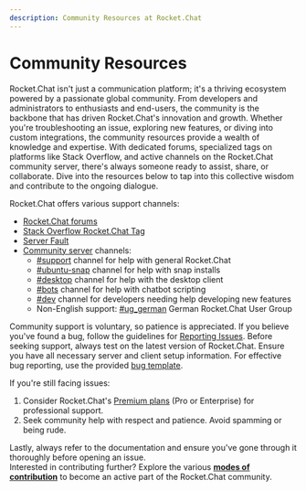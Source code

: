 ```yaml
---
description: Community Resources at Rocket.Chat
---
```


# Community Resources

Rocket.Chat isn't just a communication platform; it's a thriving ecosystem powered by a passionate global community. From developers and administrators to enthusiasts and end-users, the community is the backbone that has driven Rocket.Chat's innovation and growth. Whether you're troubleshooting an issue, exploring new features, or diving into custom integrations, the community resources provide a wealth of knowledge and expertise. With dedicated forums, specialized tags on platforms like Stack Overflow, and active channels on the Rocket.Chat community server, there's always someone ready to assist, share, or collaborate. Dive into the resources below to tap into this collective wisdom and contribute to the ongoing dialogue.

Rocket.Chat offers various support channels:

* [Rocket.Chat forums](https://forums.rocket.chat/)
* [Stack Overflow Rocket.Chat Tag](https://stackoverflow.com/questions/tagged/rocket.chat)
* [Server Fault](https://serverfault.com/)
* [Community server](https://open.rocket.chat/) channels:
  * [#support](https://open.rocket.chat/channel/support) channel for help with general Rocket.Chat
  * [#ubuntu-snap](https://open.rocket.chat/channel/ubuntu-snap) channel for help with snap installs
  * [#desktop](https://open.rocket.chat/channel/desktop) channel for help with the desktop client
  * [#bots](https://open.rocket.chat/channel/bots) channel for help with chatbot scripting
  * [#dev](https://open.rocket.chat/channel/dev) channel for developers needing help developing new features
  * Non-English support: [#ug\_german](https://open.rocket.chat/channel/ug\_german) German Rocket.Chat User Group

Community support is voluntary, so patience is appreciated. If you believe you've found a bug, follow the guidelines for [Reporting Issues](https://github.com/RocketChat/Rocket.Chat/issues). Before seeking support, always test on the latest version of Rocket.Chat. Ensure you have all necessary server and client setup information. For effective bug reporting, use the provided [bug template](https://github.com/RocketChat/Rocket.Chat/issues/new?assignees=\&labels=type%3A+bug\&template=bug\_report.md\&title=).

If you're still facing issues:

1. Consider Rocket.Chat's [Premium plans](../../readme/our-plans.md) (Pro or Enterprise) for professional support.
2. Seek community help with respect and patience. Avoid spamming or being rude.

Lastly, always refer to the documentation and ensure you've gone through it thoroughly before opening an issue.\
Interested in contributing further? Explore the various [**modes of contribution**](https://developer.rocket.chat/contribute-to-rocket.chat/modes-of-contribution) to become an active part of the Rocket.Chat community.
